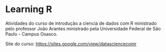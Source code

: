# Learning R


Atividades do curso de introdução a ciencia de dados com R ministrado pelo professor João Arantes ministrado pela Universidade Federal de São Paulo - Campus Osasco. 

Site do curso: https://sites.google.com/view/datasciencecomr
 
